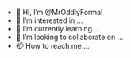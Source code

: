 - 👋 Hi, I’m @MrOddlyFormal
- 👀 I’m interested in ...
- 🌱 I’m currently learning ...
- 💞️ I’m looking to collaborate on ...
- 📫 How to reach me ...

<!---
MrOddlyFormal/MrOddlyFormal is a ✨ special ✨ repository because its `README.md` (this file) appears on your GitHub profile.
You can click the Preview link to take a look at your changes.
--->
